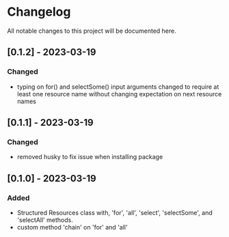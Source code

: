 # Changelog

All notable changes to this project will be documented here.

## [0.1.2] - 2023-03-19

### Changed 
- typing on for() and selectSome() input arguments changed to require at least one resource name without changing expectation on next resource names

## [0.1.1] - 2023-03-19

### Changed 
- removed husky to fix issue when installing package

## [0.1.0] - 2023-03-19

### Added

- Structured Resources class with, 'for', 'all', 'select', 'selectSome', and 'selectAll' methods.
- custom method 'chain' on 'for' and 'all'
